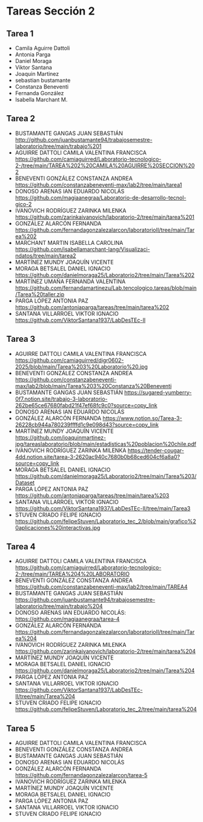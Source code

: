 # Tareas Sección 2

## Tarea 1
* Camila Aguirre Dattoli
* Antonia Parga
* Daniel Moraga
* Viktor Santana
* Joaquin Martinez 
* sebastian bustamante
* Constanza Beneventi
* Fernanda González
* Isabella Marchant M.

## Tarea 2
* BUSTAMANTE GANGAS JUAN SEBASTIÁN http://github.com/juanbustamante94/trabajosemestre-laboratorio/tree/main/trabajo%201
* AGUIRRE DATTOLI CAMILA VALENTINA FRANCISCA https://github.com/camiaguirred/Laboratorio-tecnologico-2-/tree/main/TAREA%202%20CAMILA%20AGUIRRE%20SECCION%202
* BENEVENTI GONZÁLEZ CONSTANZA ANDREA https://github.com/constanzabeneventi-max/lab2/tree/main/tarea1
* DONOSO ARENAS IAN EDUARDO NICOLÁS https://github.com/magiaanegraa/Laboratorio-de-desarrollo-tecnol-gico-2
* IVANOVICH RODRÍGUEZ ZARINKA MILENKA https://github.com/zarinkaivanovich/laboratorio-2/tree/main/tarea%201
* GONZÁLEZ ALARCÓN FERNANDA https://github.com/fernandagonzalezalarcon/laboratorioII/tree/main/Tarea%202
* MARCHANT MARTIN ISABELLA CAROLINA https://github.com/isabellamarchant-lang/Visualizaci-ndatos/tree/main/tarea2
* MARTÍNEZ MUNDY JOAQUÍN VICENTE
* MORAGA BETSALEL DANIEL IGNACIO https://github.com/danielmoraga25/Laboratorio2/tree/main/Tarea%202
* MARTÍNEZ UMAÑA FERNANDA VALENTINA https://github.com/fernandamartinezu/Lab.tencologico.tareas/blob/main/Tarea%20taller.zip
* PARGA LÓPEZ ANTONIA PAZ https://github.com/antoniaparga/tareas/tree/main/tarea%202
* SANTANA VILLARROEL VIKTOR IGNACIO https://github.com/ViktorSantana1937/LabDesTEc-II

## Tarea 3
* AGUIRRE DATTOLI CAMILA VALENTINA FRANCISCA https://github.com/camiaguirred/digr0602-2025/blob/main/Tarea%203%20Laboratorio%20.jpg
* BENEVENTI GONZÁLEZ CONSTANZA ANDREA https://github.com/constanzabeneventi-max/lab2/blob/main/Tarea%203%20Constanza%20Beneventi
* BUSTAMANTE GANGAS JUAN SEBASTIÁN https://sugared-yumberry-0f7.notion.site/trabajo-3-laboratorio-262be65ce67680fabd21f47ef68fc9c0?source=copy_link
* DONOSO ARENAS IAN EDUARDO NICOLÁS
* GONZÁLEZ ALARCÓN FERNANDA https://www.notion.so/Tarea-3-26228cb944a780239ffffd1c9e098d43?source=copy_link
* MARTÍNEZ MUNDY JOAQUÍN VICENTE https://github.com/joaquinmartinez-jpg/tareaslaboratorio/blob/main/estadisticas%20poblacion%20chile.pdf
* IVANOVICH RODRÍGUEZ ZARINKA MILENKA https://tender-cougar-4dd.notion.site/tarea-3-2620ac940c7680b0b68ced604cf6a8a0?source=copy_link
* MORAGA BETSALEL DANIEL IGNACIO  https://github.com/danielmoraga25/Laboratorio2/tree/main/Tarea%203/Dataset
* PARGA LÓPEZ ANTONIA PAZ https://github.com/antoniaparga/tareas/tree/main/tarea%203
* SANTANA VILLARROEL VIKTOR IGNACIO https://github.com/ViktorSantana1937/LabDesTEc-II/tree/main/Tarea3
* STUVEN CRIADO FELIPE IGNACIO https://github.com/felipeStuven/Laboratorio_tec_2/blob/main/grafico%20aplicaciones%20interactivas.jpg

## Tarea 4
* AGUIRRE DATTOLI CAMILA VALENTINA FRANCISCA https://github.com/camiaguirred/Laboratorio-tecnologico-2-/tree/main/TAREA%204%20LABORATORIO
* BENEVENTI GONZÁLEZ CONSTANZA ANDREA https://github.com/constanzabeneventi-max/lab2/tree/main/TAREA4
* BUSTAMANTE GANGAS JUAN SEBASTIÁN https://github.com/juanbustamante94/trabajosemestre-laboratorio/tree/main/trabajo%204
* DONOSO ARENAS IAN EDUARDO NICOLÁS: https://github.com/magiaanegraa/tarea-4
* GONZÁLEZ ALARCÓN FERNANDA https://github.com/fernandagonzalezalarcon/laboratorioII/tree/main/Tarea%204
* IVANOVICH RODRÍGUEZ ZARINKA MILENKA https://github.com/zarinkaivanovich/laboratorio-2/tree/main/tarea%204
* MARTÍNEZ MUNDY JOAQUÍN VICENTE
* MORAGA BETSALEL DANIEL IGNACIO https://github.com/danielmoraga25/Laboratorio2/tree/main/Tarea%204
* PARGA LÓPEZ ANTONIA PAZ
* SANTANA VILLARROEL VIKTOR IGNACIO https://github.com/ViktorSantana1937/LabDesTEc-II/tree/main/Tarea%204
* STUVEN CRIADO FELIPE IGNACIO https://github.com/felipeStuven/Laboratorio_tec_2/tree/main/tarea%204

## Tarea 5
* AGUIRRE DATTOLI CAMILA VALENTINA FRANCISCA
* BENEVENTI GONZÁLEZ CONSTANZA ANDREA
* BUSTAMANTE GANGAS JUAN SEBASTIÁN
* DONOSO ARENAS IAN EDUARDO NICOLÁS
* GONZÁLEZ ALARCÓN FERNANDA https://github.com/fernandagonzalezalarcon/tarea-5
* IVANOVICH RODRÍGUEZ ZARINKA MILENKA
* MARTÍNEZ MUNDY JOAQUÍN VICENTE
* MORAGA BETSALEL DANIEL IGNACIO
* PARGA LÓPEZ ANTONIA PAZ
* SANTANA VILLARROEL VIKTOR IGNACIO
* STUVEN CRIADO FELIPE IGNACIO
